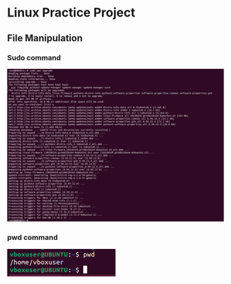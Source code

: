 # Linux Practice Project
## File Manipulation 
### Sudo command
![Sudo Apt Upgrade](Linux_Images/Sudo.PNG)
### pwd command
![Sudo Apt Upgrade](Linux_Images/PWD.PNG)
